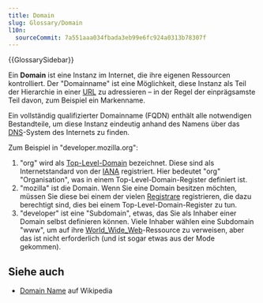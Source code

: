 ```yaml
---
title: Domain
slug: Glossary/Domain
l10n:
  sourceCommit: 7a551aaa034fbada3eb99e6fc924a0313b78307f
---
```


{{GlossarySidebar}}

Ein **Domain** ist eine Instanz im Internet, die ihre eigenen Ressourcen kontrolliert. Der "Domainname" ist eine Möglichkeit, diese Instanz als Teil der Hierarchie in einer [URL](/de/docs/Glossary/URL) zu adressieren – in der Regel der einprägsamste Teil davon, zum Beispiel ein Markenname.

Ein vollständig qualifizierter Domainname (FQDN) enthält alle notwendigen Bestandteile, um diese Instanz eindeutig anhand des Namens über das [DNS](/de/docs/Glossary/DNS)-System des Internets zu finden.

Zum Beispiel in "developer.mozilla.org":

1. "org" wird als [Top-Level-Domain](https://en.wikipedia.org/wiki/Top-level_domain) bezeichnet. Diese sind als Internetstandard von der [IANA](https://en.wikipedia.org/wiki/Internet_Assigned_Numbers_Authority) registriert. Hier bedeutet "org" "Organisation", was in einem Top-Level-Domain-Register definiert ist.
2. "mozilla" ist die Domain. Wenn Sie eine Domain besitzen möchten, müssen Sie diese bei einem der vielen [Registrare](https://en.wikipedia.org/wiki/Domain_name_registrar) registrieren, die dazu berechtigt sind, dies bei einem Top-Level-Domain-Register zu tun.
3. "developer" ist eine "Subdomain", etwas, das Sie als Inhaber einer Domain selbst definieren können. Viele Inhaber wählen eine Subdomain "www", um auf ihre [World_Wide_Web](/de/docs/Glossary/World_Wide_Web)-Ressource zu verweisen, aber das ist nicht erforderlich (und ist sogar etwas aus der Mode gekommen).

## Siehe auch

- [Domain Name](https://en.wikipedia.org/wiki/Domain_name) auf Wikipedia
